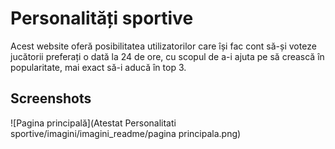 
# Personalități sportive

Acest website oferă posibilitatea utilizatorilor care își fac cont să-și voteze jucătorii preferați o dată la 24 de ore, cu scopul de a-i ajuta pe să crească în popularitate, mai exact să-i aducă în top 3.


## Screenshots

![Pagina principală](Atestat Personalitati sportive/imagini/imagini_readme/pagina principala.png)
